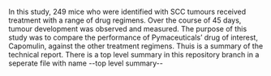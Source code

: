 In this study, 249 mice who were identified with SCC tumours received treatment with a range of drug regimens. 
Over the course of 45 days, tumour development was observed and measured. The purpose of this study was to compare 
the performance of Pymaceuticals’ drug of interest, Capomulin, against the other treatment regimens.
Thuis is a summary of the technical report. 
There is a top level summary in this repository branch in a seperate file with name --top level summary--
